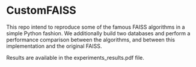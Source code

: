 # CustomFAISS

This repo intend to reproduce some of the famous FAISS algorithms in a simple Python fashion. We additionally build two databases and perform a performance comparison between the algorithms, and between this implementation and the original FAISS.

Results are available in the experiments_results.pdf file.